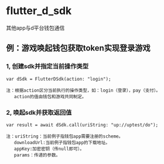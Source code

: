 # flutter_d_sdk

  其他app与d平台钱包通信

## 例：游戏唤起钱包获取token实现登录游戏

### 1, 创建sdk并指定当前操作类型

    var dSdk = FlutterDSdk(action: "login");

    注：根据action区分当前执行的操作类型，如：login（登录），pay（支付）。
       action的值由钱包和游戏共同制定。


### 2, 唤起sdk并获取返回值

    var result = await dSdk.call(uriString: "up://uptest/do");

    注：uriString：当前例子指钱包app需要注册的scheme。
       downloadUrl:当前例子指钱包app的下载地址。
       appKey:加密密钥（传null即可）。
       params：传递的参数。
